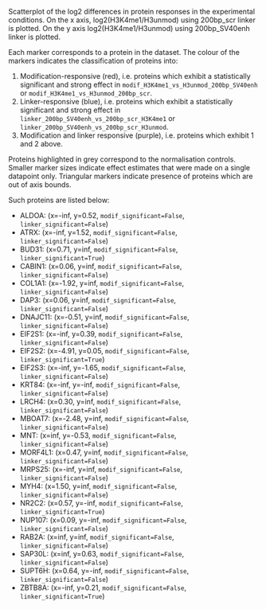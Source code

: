 
Scatterplot of the log2 differences in protein responses in the experimental conditions.
On the x axis, log2(H3K4me1/H3unmod) using 200bp_scr linker is plotted. On the y axis log2(H3K4me1/H3unmod) using 200bp_SV40enh linker is plotted.

Each marker corresponds to a protein in the dataset. The colour of the markers indicates the classification of proteins into:

1. Modification-responsive (red), i.e. proteins which exhibit a statistically significant and strong effect in `modif_H3K4me1_vs_H3unmod_200bp_SV40enh` or `modif_H3K4me1_vs_H3unmod_200bp_scr`.
2. Linker-responsive (blue), i.e. proteins which exhibit a statistically significant and strong effect in `linker_200bp_SV40enh_vs_200bp_scr_H3K4me1` or `linker_200bp_SV40enh_vs_200bp_scr_H3unmod`.
3. Modification and linker responsive (purple), i.e. proteins which exhibit 1 and 2 above.

Proteins highlighted in grey correspond to the normalisation controls.
Smaller marker sizes indicate effect estimates that were made on a single datapoint only.
Triangular markers indicate presence of proteins which are out of axis bounds.

Such proteins are listed below:

   - ALDOA: (x=-inf, y=0.52, `modif_significant=False`, `linker_significant=False`)
   - ATRX: (x=-inf, y=1.52, `modif_significant=False`, `linker_significant=False`)
   - BUD31: (x=0.71, y=inf, `modif_significant=False`, `linker_significant=True`)
   - CABIN1: (x=0.06, y=inf, `modif_significant=False`, `linker_significant=False`)
   - COL1A1: (x=-1.92, y=inf, `modif_significant=False`, `linker_significant=False`)
   - DAP3: (x=0.06, y=inf, `modif_significant=False`, `linker_significant=False`)
   - DNAJC11: (x=-0.51, y=inf, `modif_significant=False`, `linker_significant=False`)
   - EIF2S1: (x=-inf, y=0.39, `modif_significant=False`, `linker_significant=False`)
   - EIF2S2: (x=-4.91, y=0.05, `modif_significant=False`, `linker_significant=True`)
   - EIF2S3: (x=-inf, y=-1.65, `modif_significant=False`, `linker_significant=False`)
   - KRT84: (x=-inf, y=-inf, `modif_significant=False`, `linker_significant=False`)
   - LRCH4: (x=0.30, y=inf, `modif_significant=False`, `linker_significant=False`)
   - MBOAT7: (x=-2.48, y=inf, `modif_significant=False`, `linker_significant=False`)
   - MNT: (x=inf, y=-0.53, `modif_significant=False`, `linker_significant=False`)
   - MORF4L1: (x=0.47, y=inf, `modif_significant=False`, `linker_significant=False`)
   - MRPS25: (x=-inf, y=inf, `modif_significant=False`, `linker_significant=False`)
   - MYH4: (x=1.50, y=inf, `modif_significant=False`, `linker_significant=False`)
   - NR2C2: (x=0.57, y=-inf, `modif_significant=False`, `linker_significant=True`)
   - NUP107: (x=0.09, y=-inf, `modif_significant=False`, `linker_significant=False`)
   - RAB2A: (x=inf, y=inf, `modif_significant=False`, `linker_significant=False`)
   - SAP30L: (x=inf, y=0.63, `modif_significant=False`, `linker_significant=False`)
   - SUPT6H: (x=0.64, y=-inf, `modif_significant=False`, `linker_significant=False`)
   - ZBTB8A: (x=-inf, y=0.21, `modif_significant=False`, `linker_significant=True`)
        